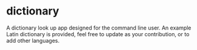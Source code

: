 # dictionary

A dictionary look up app designed for the command line user.
An example Latin dictionary is provided, feel free to update as your contribution, or to add other languages.
